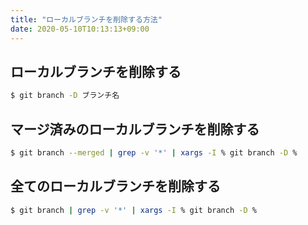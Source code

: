 ```yaml
---
title: "ローカルブランチを削除する方法"
date: 2020-05-10T10:13:13+09:00
---
```


## ローカルブランチを削除する
```sh
$ git branch -D ブランチ名
```

## マージ済みのローカルブランチを削除する
```sh
$ git branch --merged | grep -v '*' | xargs -I % git branch -D %
```

## 全てのローカルブランチを削除する
```sh
$ git branch | grep -v '*' | xargs -I % git branch -D %
```

